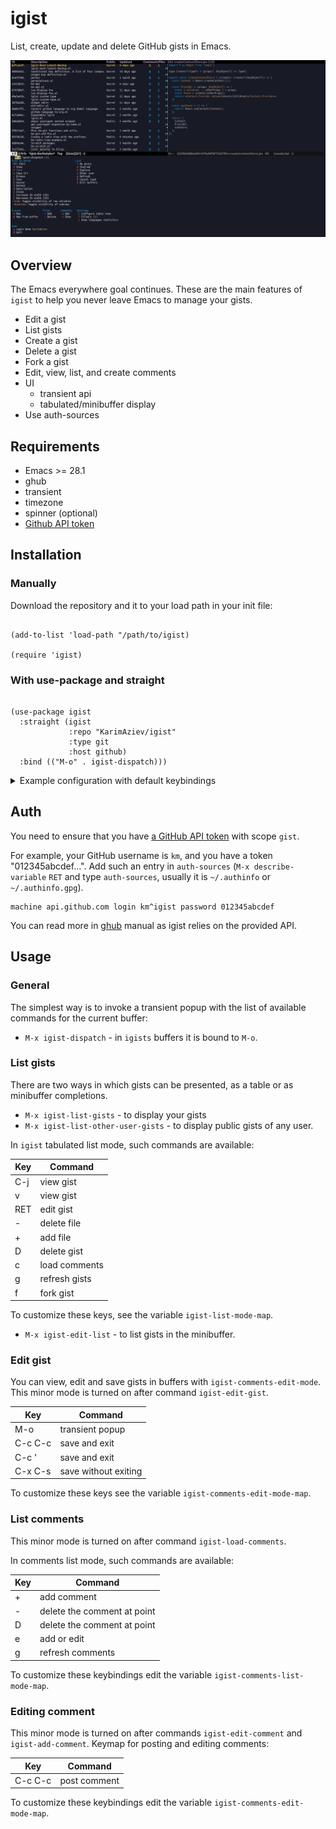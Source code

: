 # igist

List, create, update and delete GitHub gists in Emacs.

![](./igist-demo.gif)

## Overview

The Emacs everywhere goal continues. These are the main features of
`igist` to help you never leave Emacs to manage your gists.

  - Edit a gist
  - List gists
  - Create a gist
  - Delete a gist
  - Fork a gist
  - Edit, view, list, and create comments
  - UI
      - transient api
      - tabulated/minibuffer display
  - Use auth-sources

## Requirements

  - Emacs \>= 28.1
  - ghub
  - transient
  - timezone
  - spinner (optional)
  - [Github API
    token](https://magit.vc/manual/forge/Token-Creation.html#Token-Creation)

## Installation

### Manually

Download the repository and it to your load path in your init file:

``` elisp

(add-to-list 'load-path "/path/to/igist)

(require 'igist)
```

### With use-package and straight

``` elisp

(use-package igist
  :straight (igist
             :repo "KarimAziev/igist"
             :type git
             :host github)
  :bind (("M-o" . igist-dispatch)))

```


<details>
  <summary>Example configuration with default keybindings</summary>

```elisp
(use-package igist
  :straight (igist
             :repo "KarimAziev/igist"
             :type git
             :host github)
  :bind (("M-o" . igist-dispatch)
         (:map igist-edit-mode-map
               ([remap save-buffer] . igist-save-current-gist)
               ("M-o" . igist-dispatch)
               ("C-c C-c" . igist-save-current-gist-and-exit)
               ("C-c C-k" . kill-current-buffer)
               ("C-c '" . igist-save-current-gist-and-exit))
         (:map igist-list-mode-map
               ("C-j" . igist-list-view-current)
               ("RET" . igist-list-view-current)
               ("+" . igist-list-add-file)
               ("-" . igist-delete-current-gist)
               ("D" . igist-delete-current-gist)
               ("a" . igist-add-comment)
               ("c" . igist-load-comments)
               ("e" . igist-list-edit-description)
               ("f" . igist-fork-gist)
               ("g" . igist-list-gists)
               ("v" . igist-list-view-current))
         (:map igist-comments-edit-mode-map
               ("M-o" . igist-dispatch)
               ("C-c C-c" . igist-post-comment)
               ("C-c C-k" . kill-current-buffer))
         (:map igist-comments-list-mode-map
               ("+" . igist-add-comment)
               ("-" . igist-delete-comment-at-point)
               ("D" . igist-delete-comment-at-point)
               ("e" . igist-add-or-edit-comment)
               ("g" . igist-load-comments))))
```
</details>

## Auth

You need to ensure that you have [a GitHub API
token](https://github.com/settings/tokens) with scope `gist`.

For example, your GitHub username is `km`, and you have a token
"012345abcdef…". Add such an entry in `auth-sources` (`M-x
describe-variable` `RET` and type `auth-sources`, usually it is
`~/.authinfo` or `~/.authinfo.gpg`).

``` example
machine api.github.com login km^igist password 012345abcdef
```

You can read more in
[ghub](https://magit.vc/manual/forge/Token-Creation.html#Token-Creation)
manual as igist relies on the provided API.

## Usage

### General

The simplest way is to invoke a transient popup with the list of
available commands for the current buffer:

  - `M-x igist-dispatch` - in `igists` buffers it is bound to `M-o`.

### List gists

There are two ways in which gists can be presented, as a table or as
minibuffer completions.

  - `M-x igist-list-gists` - to display your gists
  - `M-x igist-list-other-user-gists` - to display public gists of any
    user.

In `igist` tabulated list mode, such commands are available:

| Key | Command       |
| --- | ------------- |
| C-j | view gist     |
| v   | view gist     |
| RET | edit gist     |
| \-  | delete file   |
| \+  | add file      |
| D   | delete gist   |
| c   | load comments |
| g   | refresh gists |
| f   | fork gist     |

To customize these keys, see the variable `igist-list-mode-map`.

  - `M-x igist-edit-list` - to list gists in the minibuffer.

### Edit gist

You can view, edit and save gists in buffers with
`igist-comments-edit-mode`. This minor mode is turned on after command
`igist-edit-gist`.

| Key     | Command              |
| ------- | -------------------- |
| M-o     | transient popup      |
| C-c C-c | save and exit        |
| C-c '   | save and exit        |
| C-x C-s | save without exiting |

To customize these keys see the variable `igist-comments-edit-mode-map`.

### List comments

This minor mode is turned on after command `igist-load-comments`.

In comments list mode, such commands are available:

| Key | Command                     |
| --- | --------------------------- |
| \+  | add comment                 |
| \-  | delete the comment at point |
| D   | delete the comment at point |
| e   | add or edit                 |
| g   | refresh comments            |

To customize these keybindings edit the variable
`igist-comments-list-mode-map`.

### Editing comment

This minor mode is turned on after commands `igist-edit-comment` and
`igist-add-comment`. Keymap for posting and editing comments:

| Key     | Command      |
| ------- | ------------ |
| C-c C-c | post comment |

To customize these keybindings edit the variable
`igist-comments-edit-mode-map`.
